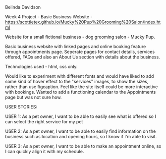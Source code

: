 Belinda Davidson

Week 4 Project - Basic Business Website - https://scottietex.github.io/Mucky%20Pup%20Grooming%20Salon/index.html

Website for a small fictional business - dog grooming salon - Mucky Pup.

Basic business website with linked pages and online booking feature through appointments page.  Seperate pages for contact details, services offered, FAQs and also an About Us section with details about the business.

Technologies used - html, css only.

Would like to experiment with different fonts and would have liked to add some kind of hover effect to the "services" images, to show the sizes, rather than use figcaption.  Feel like the site itself could be more interactive with bookings.  Wanted to add a functioning calendar to the Appointments page but was not sure how.

USER STORIES:

USER 1: As a pet owner, I want to be able to easily see what is offered so I can select the right service for my pet

USER 2: As a pet owner, I want to be able to easily find information on the business such as location and opening hours, so I know if I'm able to visit.

USER 3: As a pet owner, I want to be able to make an appointment online, so I can quickly align it with my schedule.
